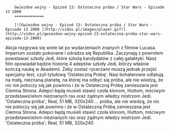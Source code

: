 
        Gwiezdne wojny - Epizod 13: Ostateczna próba / Star Wars - Episode 13 2000 
        =============
        
        [![Gwiezdne wojny - Epizod 13: Ostateczna próba / Star Wars - Episode 13 2000 ](http://vidos.pl/images/player.gif)](http://vidos.pl/gwiezdne-wojny-epizod-13-ostateczna-proba-star-wars-episode-13-2000)
        
        
 Akcja rozgrywa się wiele lat po wydarzeniach znanych z filmów Lucasa. Imperium zostało pokonane i odradza się Republika. Zaczynają z powrotem powstawać szkoły Jedi, które szkolą kandydatów z całej galaktyki. Nasz film opowiadał będzie historię 4 adeptów szkoły Jedi, którzy właśnie kończą naukę w Akademii. Żeby zostać rycerzami muszą jednak przejść specjalny test, czyli tytułową 'Ostateczną Próbę'. Nasi bohaterowie odlatują na małą, nieznaną planetę, na której ma odbyć się próba, ale nie wiedzą, że nic nie potoczy się jak powinno i że w Ostateczną Próbę zamieszana jest Ciemna Strona. Adepci będą musieli stawić czoła klonom, Huttom, mściwym przedstawicielom nieznanych ras oraz żądnym władzy mistrzom Jedi. 'Ostateczna próba'; Real, 51 MB, 320x240   ... próba, ale nie wiedzą, że nic nie potoczy się jak powinno i że w Ostateczną Próbę zamieszana jest Ciemna Strona. Adepci będą musieli stawić czoła klonom, Huttom, mściwym przedstawicielom nieznanych ras oraz żądnym władzy mistrzom Jedi. 'Ostateczna próba'; Real, 51 MB, 320x240
    